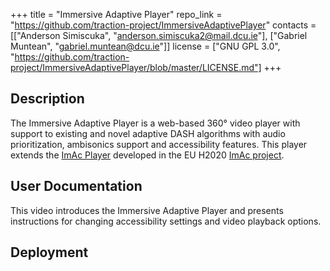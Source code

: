 +++
title = "Immersive Adaptive Player"
repo_link = "https://github.com/traction-project/ImmersiveAdaptivePlayer"
contacts = [["Anderson Simiscuka", "anderson.simiscuka2@mail.dcu.ie"], ["Gabriel Muntean", "gabriel.muntean@dcu.ie"]]
license = ["GNU GPL 3.0", "https://github.com/traction-project/ImmersiveAdaptivePlayer/blob/master/LICENSE.md"]
+++

## Description

The Immersive Adaptive Player is a web-based 360° video player with support to existing and novel adaptive DASH algorithms with audio prioritization, ambisonics support and accessibility features. This player extends the [ImAc Player](https://github.com/Fundacio-i2CAT/ImAc) developed in the EU H2020 [ImAc project](https://cordis.europa.eu/project/id/761974).

## User Documentation

This video introduces the Immersive Adaptive Player and presents instructions for changing accessibility settings and video playback options.

## Deployment
